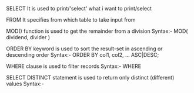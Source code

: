 SELECT  It is used to print/'select' what i want to print/select

FROM It specifies from which table to take input from 

MOD() function is used to get the remainder from a division 
  Syntax:- MOD( dividend, divider )
  
ORDER BY keyword is used to sort the result-set in ascending or descending order
  Syntax:- ORDER BY col1, col2, ... ASC|DESC;

WHERE clause is used to filter records
  Syntax:- WHERE <Condition>
  
SELECT DISTINCT statement is used to return only distinct (different) values
 Syntax:- 
